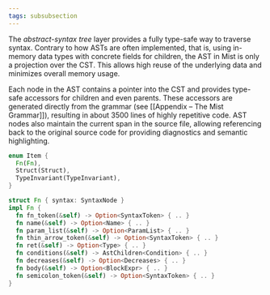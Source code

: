 ```yaml
---
tags: subsubsection
---
```


The _abstract-syntax tree_ layer provides a fully type-safe way to traverse syntax. Contrary to how ASTs are often implemented, that is, using in-memory data types with concrete fields for children, the AST in Mist is only a projection over the CST. This allows high reuse of the underlying data and minimizes overall memory usage.

Each node in the AST contains a pointer into the CST and provides type-safe accessors for children and even parents. These accessors are generated directly from the grammar (see [[Appendix – The Mist Grammar]]), resulting in about 3500 lines of highly repetitive code. AST nodes also maintain the current span in the source file, allowing referencing back to the original source code for providing diagnostics and semantic highlighting.

```rust
enum Item {
  Fn(Fn),
  Struct(Struct),
  TypeInvariant(TypeInvariant),
}
```

```rust
struct Fn { syntax: SyntaxNode }
impl Fn {
  fn fn_token(&self) -> Option<SyntaxToken> { .. }
  fn name(&self) -> Option<Name> { .. }
  fn param_list(&self) -> Option<ParamList> { .. }
  fn thin_arrow_token(&self) -> Option<SyntaxToken> { .. }
  fn ret(&self) -> Option<Type> { .. }
  fn conditions(&self) -> AstChildren<Condition> { .. }
  fn decreases(&self) -> Option<Decreases> { .. }
  fn body(&self) -> Option<BlockExpr> { .. }
  fn semicolon_token(&self) -> Option<SyntaxToken> { .. }
}
```